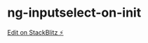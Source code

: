 # ng-inputselect-on-init

[Edit on StackBlitz ⚡️](https://stackblitz.com/edit/ng-inputselect-on-init)